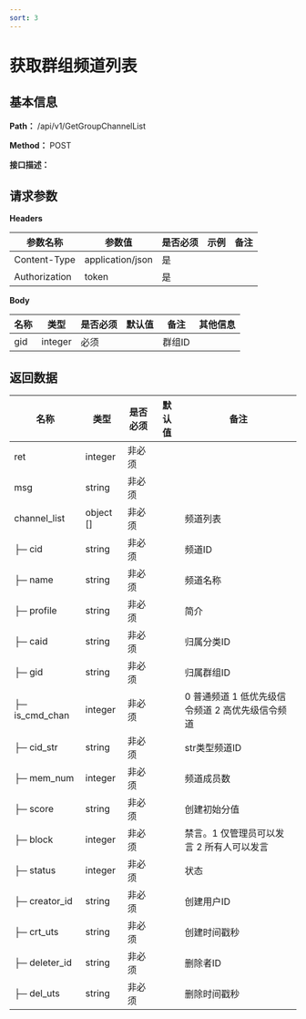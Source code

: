 ```yaml
---
sort: 3
---
```


# 获取群组频道列表

## 基本信息

**Path：** /api/v1/GetGroupChannelList

**Method：** POST

**接口描述：**


## 请求参数
**Headers**

| 参数名称          | 参数值              | 是否必须 | 示例 | 备注 |
|---------------|------------------|------|----|----|
| Content-Type  | application/json | 是    |    |    |
| Authorization | token            | 是    |    |    |

**Body**

| 名称  | 类型      | 是否必须 | 默认值 | 备注   | 其他信息 |
|-----|---------|------|-----|------|------|
| gid | integer | 必须   |     | 群组ID |      |

## 返回数据

| 名称             | 类型        | 是否必须 | 默认值 | 备注                           |
|----------------|-----------|------|-----|------------------------------|
| ret            | integer   | 非必须  |     |                              |
| msg            | string    | 非必须  |     |                              |
| channel_list   | object [] | 非必须  |     | 频道列表                         |
| ├─ cid         | string    | 非必须  |     | 频道ID                         |
| ├─ name        | string    | 非必须  |     | 频道名称                         |
| ├─ profile     | string    | 非必须  |     | 简介                           |
| ├─ caid        | string    | 非必须  |     | 归属分类ID                       |
| ├─ gid         | string    | 非必须  |     | 归属群组ID                       |
| ├─ is_cmd_chan | integer   | 非必须  |     | 0 普通频道 1 低优先级信令频道 2 高优先级信令频道 |
| ├─ cid_str     | string    | 非必须  |     | str类型频道ID                    |
| ├─ mem_num     | integer   | 非必须  |     | 频道成员数                        |
| ├─ score       | string    | 非必须  |     | 创建初始分值                       |
| ├─ block       | integer   | 非必须  |     | 禁言。1 仅管理员可以发言 2 所有人可以发言 |
| ├─ status      | integer   | 非必须  |     | 状态                           |
| ├─ creator_id  | string    | 非必须  |     | 创建用户ID                       |
| ├─ crt_uts     | string    | 非必须  |     | 创建时间戳秒                       |
| ├─ deleter_id  | string    | 非必须  |     | 删除者ID                        |
| ├─ del_uts     | string    | 非必须  |     | 删除时间戳秒                       |
